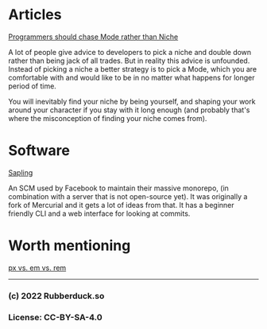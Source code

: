 # Articles

[Programmers should chase Mode rather than Niche](https://scottjack.me/niches-are-overrated/)

A lot of people give advice to developers to pick a niche and double down rather than being jack of all trades. But in reality this advice is unfounded. Instead of picking a niche a better strategy is to pick a Mode, which you are comfortable with and would like to be in no matter what happens for longer period of time.

You will inevitably find your niche by being yourself, and shaping your work around your character if you stay with it long enough (and probably that's where the misconception of finding your niche comes from).

# Software

[Sapling](https://engineering.fb.com/2022/11/15/open-source/sapling-source-control-scalable/)


An SCM used by Facebook to maintain their massive monorepo, (in combination with a server that is not open-source yet). It was originally a fork of Mercurial and it gets a lot of ideas from that. It has a beginner friendly CLI and a web interface for looking at commits.

# Worth mentioning

[px vs. em vs. rem](https://carlmultimedia.com/px-vs-rem-vs-em/)

---
### (c) 2022 Rubberduck.so
### License: CC-BY-SA-4.0
